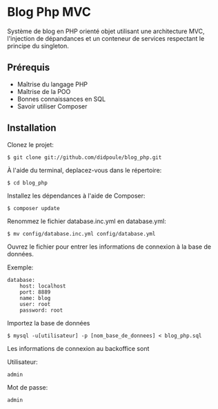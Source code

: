 # Blog Php MVC

Système de blog en PHP orienté objet utilisant une architecture MVC, l'injection de dépandances et un conteneur de services respectant le principe du singleton.

## Prérequis
* Maîtrise du langage PHP
* Maîtrise de la POO
* Bonnes connaissances en SQL
* Savoir utiliser Composer

## Installation

Clonez le projet:

```
$ git clone git://github.com/didpoule/blog_php.git
```

À l'aide du terminal, deplacez-vous dans le répertoire:

```
$ cd blog_php
```

Installez les dépendances à l'aide de Composer:

```
$ composer update
```

Renommez le fichier database.inc.yml en database.yml:

```
$ mv config/database.inc.yml config/database.yml
```


Ouvrez le fichier pour entrer les informations de connexion à la base de données.

Exemple:
```
database:
    host: localhost
    port: 8889
    name: blog
    user: root
    password: root
```

Importez la base de données

```
$ mysql -u[utilisateur] -p [nom_base_de_donnees] < blog_php.sql
```

Les informations de connexion au backoffice sont

Utilisateur:

```
admin
```

Mot de passe:

```
admin
```